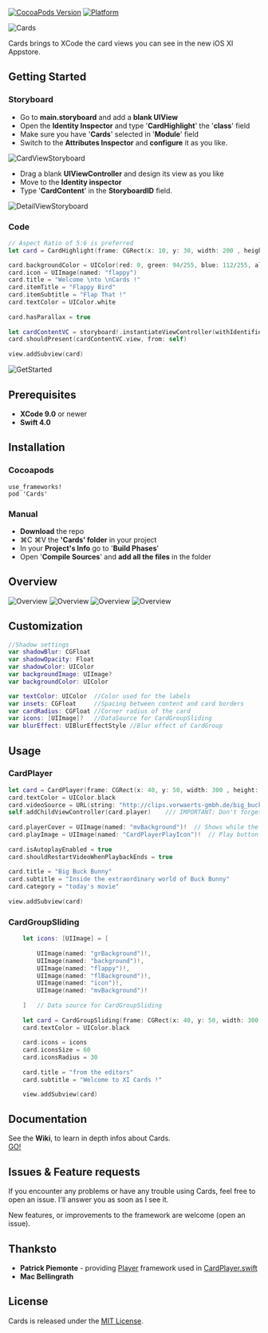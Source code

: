 [![CocoaPods Version](https://img.shields.io/cocoapods/v/Cards.svg?style=flat)](http://cocoadocs.org/docsets/Cards)
[![Platform](https://img.shields.io/cocoapods/p/Cards.svg?style=flat)](http://cocoadocs.org/docsets/Cards)

![Cards](https://raw.githubusercontent.com/PaoloCuscela/Cards/master/Images/Logo.png)


Cards brings to XCode the card views you can see in the new iOS XI Appstore.

## Getting Started

### Storyboard
- Go to **main.storyboard** and add a **blank UIView**
- Open the **Identity Inspector** and type '**CardHighlight**' the '**class**' field
- Make sure you have '**Cards**' selected in '**Module**' field
- Switch to the **Attributes Inspector** and **configure** it as you like. 

![CardViewStoryboard](https://raw.githubusercontent.com/PaoloCuscela/Cards/master/Images/CardViewStoryboard.png)

* Drag a blank **UIViewController** and design its view as you like
* Move to the **Identity inspector** 
* Type '**CardContent**' in the **StoryboardID** field.

![DetailViewStoryboard](https://raw.githubusercontent.com/PaoloCuscela/Cards/master/Images/DetailViewStoryboard.png)

### Code
```swift
// Aspect Ratio of 5:6 is preferred
let card = CardHighlight(frame: CGRect(x: 10, y: 30, width: 200 , height: 240))

card.backgroundColor = UIColor(red: 0, green: 94/255, blue: 112/255, alpha: 1)
card.icon = UIImage(named: "flappy")
card.title = "Welcome \nto \nCards !"
card.itemTitle = "Flappy Bird"
card.itemSubtitle = "Flap That !"
card.textColor = UIColor.white
    
card.hasParallax = true
    
let cardContentVC = storyboard!.instantiateViewController(withIdentifier: "CardContent")
card.shouldPresent(cardContentVC.view, from: self)
    
view.addSubview(card)
```

![GetStarted](https://raw.githubusercontent.com/PaoloCuscela/Cards/master/Images/GetStarted.png)

## Prerequisites

- **XCode 9.0** or newer
- **Swift 4.0**

## Installation

### Cocoapods
```
use_frameworks!
pod 'Cards'
```
### Manual
- **Download** the repo
- ⌘C ⌘V the **'Cards' folder** in your project
- In your **Project's Info** go to '**Build Phases**'
- Open '**Compile Sources**' and **add all the files** in the folder

## Overview

![Overview](https://raw.githubusercontent.com/PaoloCuscela/Cards/master/Images/Overview.png)
![Overview](https://raw.githubusercontent.com/PaoloCuscela/Cards/master/Images/CardPlayer.gif)
![Overview](https://raw.githubusercontent.com/PaoloCuscela/Cards/master/Images/CardGroupSliding.gif)
![Overview](https://raw.githubusercontent.com/PaoloCuscela/Cards/master/Images/DetailView.gif)

## Customization

```swift
//Shadow settings
var shadowBlur: CGFloat
var shadowOpacity: Float
var shadowColor: UIColor
var backgroundImage: UIImage?
var backgroundColor: UIColor

var textColor: UIColor 	//Color used for the labels
var insets: CGFloat 	//Spacing between content and card borders
var cardRadius: CGFloat //Corner radius of the card
var icons: [UIImage]? 	//DataSource for CardGroupSliding
var blurEffect: UIBlurEffectStyle //Blur effect of CardGroup
```

## Usage

### CardPlayer
```swift
let card = CardPlayer(frame: CGRect(x: 40, y: 50, width: 300 , height: 360))
card.textColor = UIColor.black
card.videoSource = URL(string: "http://clips.vorwaerts-gmbh.de/big_buck_bunny.mp4")
self.addChildViewController(card.player)    /// IMPORTANT: Don't forget this
        
card.playerCover = UIImage(named: "mvBackground")!  // Shows while the player is loading
card.playImage = UIImage(named: "CardPlayerPlayIcon")!  // Play button icon
        
card.isAutoplayEnabled = true
card.shouldRestartVideoWhenPlaybackEnds = true
        
card.title = "Big Buck Bunny"
card.subtitle = "Inside the extraordinary world of Buck Bunny"
card.category = "today's movie"
        
view.addSubview(card)
```

### CardGroupSliding
```swift
    let icons: [UIImage] = [    
    
        UIImage(named: "grBackground")!,
        UIImage(named: "background")!,
        UIImage(named: "flappy")!,
        UIImage(named: "flBackground")!,
        UIImage(named: "icon")!,
        UIImage(named: "mvBackground")!
    
    ]   // Data source for CardGroupSliding
    
    let card = CardGroupSliding(frame: CGRect(x: 40, y: 50, width: 300 , height: 360))
    card.textColor = UIColor.black
    
    card.icons = icons
    card.iconsSize = 60
    card.iconsRadius = 30
    
    card.title = "from the editors"
    card.subtitle = "Welcome to XI Cards !"

    view.addSubview(card)
```

## Documentation

See the **Wiki**, to learn in depth infos about Cards.  
[GO!](https://github.com/PaoloCuscela/Cards/wiki) 

## Issues & Feature requests

If you encounter any problems or have any trouble using Cards, feel free to open an issue. I'll answer you as soon as I see it.

New features, or improvements to the framework are welcome (open an issue).

## Thanksto

- **Patrick Piemonte** - providing [Player](https://github.com/piemonte/Player) framework used in [CardPlayer.swift](https://raw.githubusercontent.com/PaoloCuscela/Cards/master/Cards/CardPlayer.swift)
- **Mac Bellingrath** 

## License

Cards is released under the [MIT License](LICENSE).
